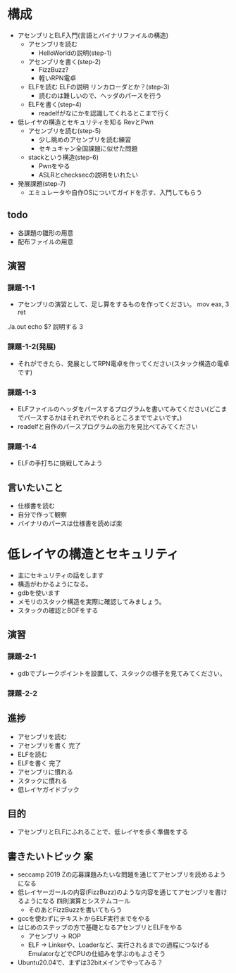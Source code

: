 # 構成
- アセンブリとELF入門(言語とバイナリファイルの構造)
  - アセンブリを読む
    - HelloWorldの説明(step-1)
  - アセンブリを書く(step-2)
    - FizzBuzz?
    - 軽いRPN電卓
  - ELFを読む ELFの説明 リンカローダとか？(step-3)
    - 読むのは難しいので、ヘッダのパースを行う
  - ELFを書く(step-4)
    - readelfがなにかを認識してくれるとこまで行く
- 低レイヤの構造とセキュリティを知る RevとPwn
  - アセンブリを読む(step-5)
    - 少し眺めのアセンブリを読む練習
    - セキュキャン全国課題に似せた問題
  - stackという構造(step-6)
    - Pwnをやる
    - ASLRとchecksecの説明をいれたい
- 発展課題(step-7)
  - エミュレータや自作OSについてガイドを示す、入門してもらう

## todo
- 各課題の雛形の用意
- 配布ファイルの用意

## 演習
### 課題-1-1
- アセンブリの演習として、足し算をするものを作ってください。
mov eax, 3
ret

./a.out
echo $? 説明する
3

### 課題-1-2(発展)
- それができたら、発展としてRPN電卓を作ってください(スタック構造の電卓です)

### 課題-1-3
- ELFファイルのヘッダをパースするプログラムを書いてみてください(どこまでパースするかはそれぞれでやれるところまででよいです。)
- readelfと自作のパースプログラムの出力を見比べてみてください

### 課題-1-4
- ELFの手打ちに挑戦してみよう

## 言いたいこと
- 仕様書を読む
- 自分で作って観察
- バイナリのパースは仕様書を読めば楽

# 低レイヤの構造とセキュリティ
- 主にセキュリティの話をします
- 構造がわかるようになる。
- gdbを使います
- メモリのスタック構造を実際に確認してみましょう。
- スタックの確認とBOFをする
## 演習
### 課題-2-1
- gdbでブレークポイントを設置して、スタックの様子を見てみてください。
### 課題-2-2


## 進捗
- アセンブリを読む
- アセンブリを書く 完了
- ELFを読む
- ELFを書く 完了
- アセンブリに慣れる
- スタックに慣れる
- 低レイヤガイドブック


## 目的
- アセンブリとELFにふれることで、低レイヤを歩く準備をする

## 書きたいトピック 案
- seccamp 2019 Zの応募課題みたいな問題を通じてアセンブリを読めるようになる
- 低レイヤーガールの内容(FizzBuzz)のような内容を通じてアセンブリを書けるようになる 四則演算とシステムコール
  - そのあとFizzBuzzを書いてもらう
- gccを使わずにテキストからELF実行までをやる
- はじめのステップの方で基礎となるアセンブリとELFをやる
  - アセンブリ -> ROP
  - ELF -> Linkerや、Loaderなど、実行されるまでの過程につなげる EmulatorなどでCPUの仕組みを学ぶのもよさそう
- Ubuntu20.04で、まずは32bitメインでやってみる？

